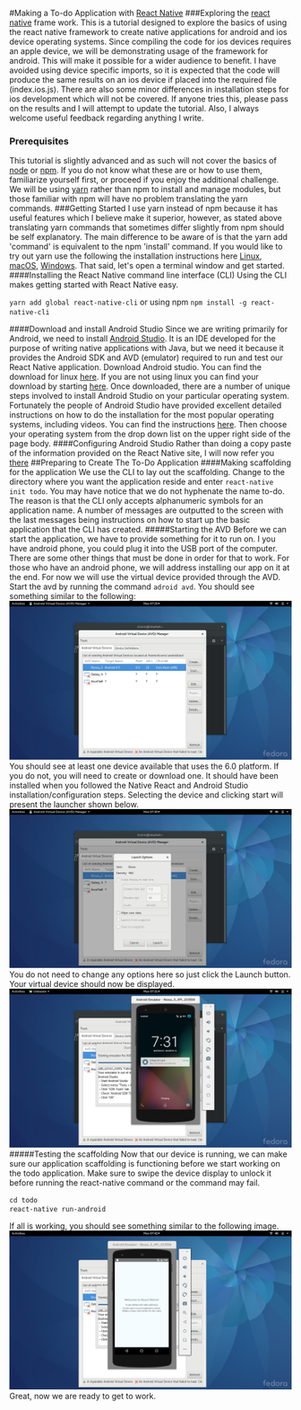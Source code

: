 #Making a To-do Application with [React Native](https://facebook.github.io/react-native/)
###Exploring the [react native](https://facebook.github.io/react-native/) frame work.
 This is a tutorial designed to explore the basics of using the react native framework to create native applications for android and ios device operating systems. Since compiling the code for ios devices requires an apple device, we will be demonstrating usage of the framework for android. This will make it possible for a wider audience to benefit. I have avoided using device specific imports, so it is expected that the code will produce the same results on an ios device if placed into the required file (index.ios.js). There are also some minor differences in installation steps for ios development which will not be covered. If anyone tries this, please pass on the results and I will attempt to update the tutorial. Also, I always welcome useful feedback regarding anything I write.
 ### Prerequisites
 This tutorial is slightly advanced and as such will not cover the basics of [node](https://nodejs.org) or [npm](https://www.npmjs.com). If you do not know what these are or how to use them, familiarize yourself first, or proceed if you enjoy the additional challenge. We will be using [yarn](https://yarnpkg.com) rather than npm to install and manage modules, but those familiar with npm will have no problem translating the yarn commands.
 ###Getting Started
 I use yarn instead of npm because it has useful features which I believe make it superior, however, as stated above translating yarn commands that sometimes differ slightly from npm should be self explanatory. The main difference to be aware of is that the yarn add 'command' is equivalent to the npm 'install' command. If you would like to try out yarn use the following the installation instructions here [Linux](https://yarnpkg.com/en/docs/install#linux-tab), [macOS](https://yarnpkg.com/en/docs/install#mac-tab), [Windows](https://yarnpkg.com/en/docs/install#windows-tab). That said, let's open a terminal window and get started.
 ####Installing the React Native command line interface (CLI)
 Using the CLI makes getting started with React Native easy.

`yarn add global react-native-cli` or using npm
`npm install -g react-native-cli`

####Download and install Android Studio
Since we are writing primarily for Android, we need to install [Android Studio](https://developer.android.com/studio/install.html). It is an IDE developed for the purpose of writing native applications with Java, but we need it because it provides the Android SDK and AVD (emulator) required to run and test our React Native application. Download Android studio. You can find the download for linux [here](https://developer.android.com/studio/index.html). If you are not using linux you can find your download by starting [here](https://developer.android.com/studio/install.html). Once downloaded, there are a number of unique steps involved to install Android Studio on your particular operating system. Fortunately the people of Android Studio have provided excellent detailed instructions on how to do the installation for the most popular operating systems, including videos. You can find the instructions [here](https://developer.android.com/studio/install.html). Then choose your operating system from the drop down list on the upper right side of the page body.
####Configuring Android Studio
Rather than doing a copy paste of the information provided on the React Native site, I will now refer you [there](https://facebook.github.io/react-native/docs/getting-started.html#content) 
##Preparing to Create The To-Do Application
####Making scaffolding for the application
We use the CLI to lay out the scaffolding. Change to the directory where you want the application reside and enter `react-native init todo`. You may have notice that we do not hyphenate the name to-do. The reason is that the CLI only accepts alphanumeric symbols for an application name. A number of messages are outputted to the screen with the last messages being instructions on how to start up the basic application that the CLI has created.
#####Starting the AVD
Before we can start the application, we have to provide something for it to run on. I you have android phone, you could plug it into the USB port of the computer. There are some other things that must be done in order for that to work. For those who have an android phone, we will address installing our app on it at the end. For now we will use the virtual device provided through the AVD. Start the avd by running the command `adroid avd`. You should see something similar to the following:
![Image of avd manager](images/avd_open.png)
You should see at least one device available that uses the 6.0 platform. If you do not, you will need to create or download one. It should have been installed when you followed the Native React and Android Studio installation/configuration steps. Selecting the device and clicking start will present the launcher shown below.
 ![Image of the virtual device launcher](images/device_selected.png)
 You do not need to change any options here so just click the Launch button. Your virtual device should now be displayed.
 ![Image of emulated device](images/device_emulated.png)
 #####Testing the scaffolding
 Now that our device is running, we can make sure our application scaffolding is functioning before we start working on the todo application. Make sure to swipe the device display to unlock it before running the react-native command or the command may fail.
 ```
 cd todo
 react-native run-android
 ```
 If all is working, you should see something similar to the following image.
 ![image of application built by react-native init](images/default_app_loaded.png)
 Great, now we are ready to get to work.